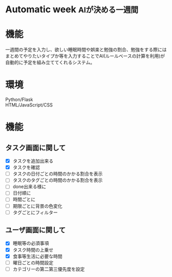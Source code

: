 # Automatic week <small>**AIが決める一週間**</small>

# 機能
一週間の予定を入力し、欲しい睡眠時間や娯楽と勉強の割合、勉強をする際にはまとめてやりたいタイプか等を入力することでAI(ルールベースの計算を利用)が自動的に予定を組み立ててくれるシステム。

# 環境
Python/Flask  
HTML/JavaScript/CSS

# 機能

## タスク画面に関して
- [x] タスクを追加出来る
- [x] タスクを確認
- [ ] タスクの日付ごとの時間のかかる割合を表示
- [ ] タスクのタグごとの時間のかかる割合を表示
- [ ] done出来る様に
- [ ] 日付順に
- [ ] 時間ごとに
- [ ] 期限ごとに背景の色変化
- [ ] タグごとにフィルター

## ユーザ画面に関して
- [x] 睡眠等の必須事項
- [x] タスク時間の上乗せ
- [x] 食事等生活に必要な時間
- [ ] 曜日ごとの時間設定
- [ ] カテゴリーの第二第三優先度を設定
